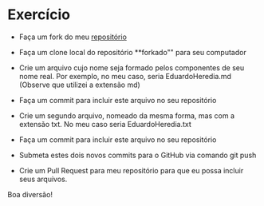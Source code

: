 # Exercício 

- Faça um fork do meu [repositório](https://github.com/ehcode42/SENAC-BSI-2021-1-Exercicio-de-Pull-Request)

- Faça um clone local do repositório **forkado"" para seu 
  computador

- Crie um arquivo cujo nome seja formado pelos componentes 
  de seu nome real. Por exemplo, no meu caso, seria 
  EduardoHeredia.md  (Observe que utilizei a extensão md)

- Faça um commit para incluir este arquivo no seu repositório

- Crie um segundo arquivo, nomeado da mesma forma, mas com 
  a extensão txt. No meu caso seria EduardoHeredia.txt

- Faça um commit para incluir este arquivo no seu repositório

- Submeta estes dois novos commits para o GitHub via comando
  git push

- Crie um Pull Request para meu repositório para que eu
  possa incluir seus arquivos.

Boa diversão!
